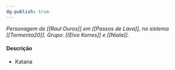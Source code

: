 ```yaml
---
dg-publish: true
---
```

*Personagem de [[Raul Ouros]] em [[Passos de Lava]], no sistema [[Tormenta20]].*
*Grupo: [[Elvo Korres]] e [[Niala]].*

#### Descrição
- Katana
